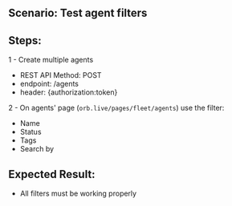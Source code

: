 ## Scenario: Test agent filters 
## Steps: 
1 - Create multiple agents

- REST API Method: POST
- endpoint: /agents
- header: {authorization:token}

2 - On agents' page (`orb.live/pages/fleet/agents`) use the filter:

   * Name
   * Status
   * Tags
   * Search by

 
## Expected Result: 

- All filters must be working properly
